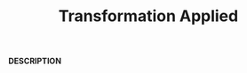 ﻿---
category: 2xx
code: 214
cover: https://firebasestorage.googleapis.com/v0/b/capy-http.appspot.com/o/Capy214.gif?alt=media
coverAlt: Transformation Applied
description: Transformation Applied
pubDate: 2014-06-01
tags:
- 2xx
title: Transformation Applied
---

__DESCRIPTION__